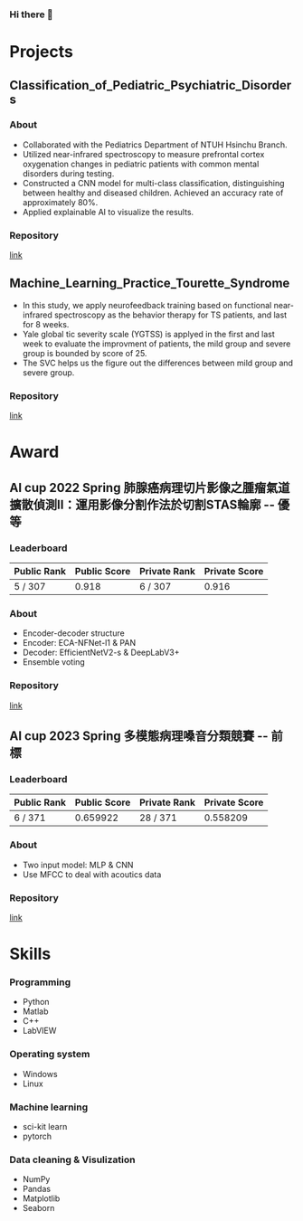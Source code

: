 ### Hi there 👋

<!--
**nicochang18/nicochang18** is a ✨ _special_ ✨ repository because its `README.md` (this file) appears on your GitHub profile.

Here are some ideas to get you started:

- 🔭 I’m currently working on ...
- 🌱 I’m currently learning ...
- 👯 I’m looking to collaborate on ...
- 🤔 I’m looking for help with ...
- 💬 Ask me about ...
- 📫 How to reach me: ...
- 😄 Pronouns: ...
- ⚡ Fun fact: ...
-->
# Projects
## Classification_of_Pediatric_Psychiatric_Disorders
### About
- Collaborated with the Pediatrics Department of NTUH Hsinchu Branch.
- Utilized near-infrared spectroscopy to measure prefrontal cortex oxygenation changes in pediatric patients with common mental disorders during testing.
- Constructed a CNN model for multi-class classification, distinguishing between healthy and diseased children. Achieved an accuracy rate of approximately 80%.
- Applied explainable AI to visualize the results.
### Repository
[link](https://github.com/nicochang18/Classification_of_Pediatric_Psychiatric_Disorders)

## Machine_Learning_Practice_Tourette_Syndrome
- In this study, we apply neurofeedback training based on functional near-infrared spectroscopy as the behavior therapy for TS patients, and last for 8 weeks.
- Yale global tic severity scale (YGTSS) is applyed in the first and last week to evaluate the improvment of patients, the mild group and severe group is bounded by score of 25.
- The SVC helps us the figure out the differences between mild group and severe group.
### Repository
[link](https://github.com/nicochang18/Machine_Learning_Practice_Tourette_Syndrome)

# Award
## AI cup 2022 Spring 肺腺癌病理切片影像之腫瘤氣道擴散偵測II：運用影像分割作法於切割STAS輪廓 -- 優等
### Leaderboard
|Public Rank|Public Score|Private Rank|Private Score|
|--|--|--|--|
|5 / 307|0.918|6 / 307|0.916|
### About
- Encoder-decoder structure
- Encoder: ECA-NFNet-l1 & PAN
- Decoder: EfficientNetV2-s & DeepLabV3+
- Ensemble voting
### Repository
[link](https://github.com/nicochang18/AICUP_2022_Spring_STAS_II)

## AI cup 2023 Spring 多模態病理嗓音分類競賽 -- 前標
### Leaderboard
|Public Rank|Public Score|Private Rank|Private Score|
|--|--|--|--|
|6 / 371|0.659922|28 / 371|0.558209|
### About
- Two input model: MLP & CNN
- Use MFCC to deal with acoutics data
### Repository
[link](https://github.com/nicochang18/AICUP_2023_Spring_acoustics)

# Skills
### Programming
- Python
- Matlab
- C++
- LabVIEW

### Operating system
- Windows
- Linux

### Machine learning
- sci-kit learn
- pytorch

### Data cleaning & Visulization
- NumPy
- Pandas
- Matplotlib
- Seaborn

